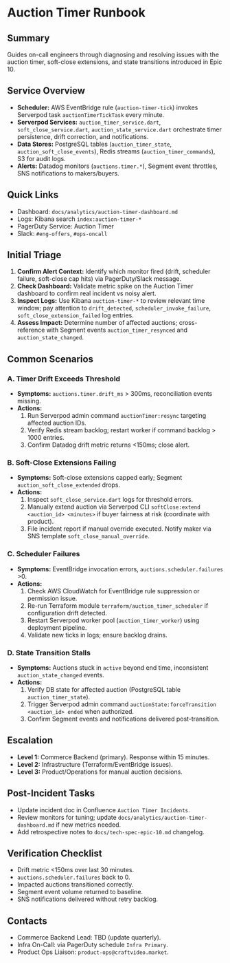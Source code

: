 # Auction Timer Runbook

## Summary
Guides on-call engineers through diagnosing and resolving issues with the auction timer, soft-close extensions, and state transitions introduced in Epic 10.

## Service Overview
- **Scheduler:** AWS EventBridge rule (`auction-timer-tick`) invokes Serverpod task `auctionTimerTickTask` every minute.
- **Serverpod Services:** `auction_timer_service.dart`, `soft_close_service.dart`, `auction_state_service.dart` orchestrate timer persistence, drift correction, and notifications.
- **Data Stores:** PostgreSQL tables (`auction_timer_state`, `auction_soft_close_events`), Redis streams (`auction_timer_commands`), S3 for audit logs.
- **Alerts:** Datadog monitors (`auctions.timer.*`), Segment event throttles, SNS notifications to makers/buyers.

## Quick Links
- Dashboard: `docs/analytics/auction-timer-dashboard.md`
- Logs: Kibana search `index:auction-timer-*`
- PagerDuty Service: Auction Timer
- Slack: `#eng-offers`, `#ops-oncall`

## Initial Triage
1. **Confirm Alert Context:** Identify which monitor fired (drift, scheduler failure, soft-close cap hits) via PagerDuty/Slack message.
2. **Check Dashboard:** Validate metric spike on the Auction Timer dashboard to confirm real incident vs noisy alert.
3. **Inspect Logs:** Use Kibana `auction-timer-*` to review relevant time window; pay attention to `drift_detected`, `scheduler_invoke_failure`, `soft_close_extension_failed` log entries.
4. **Assess Impact:** Determine number of affected auctions; cross-reference with Segment events `auction_timer_resynced` and `auction_state_changed`.

## Common Scenarios
### A. Timer Drift Exceeds Threshold
- **Symptoms:** `auctions.timer.drift_ms` > 300ms, reconciliation events missing.
- **Actions:**
  1. Run Serverpod admin command `auctionTimer:resync` targeting affected auction IDs.
  2. Verify Redis stream backlog; restart worker if command backlog > 1000 entries.
  3. Confirm Datadog drift metric returns <150ms; close alert.

### B. Soft-Close Extensions Failing
- **Symptoms:** Soft-close extensions capped early; Segment `auction_soft_close_extended` drops.
- **Actions:**
  1. Inspect `soft_close_service.dart` logs for threshold errors.
  2. Manually extend auction via Serverpod CLI `softClose:extend <auction_id> <minutes>` if buyer fairness at risk (coordinate with product).
  3. File incident report if manual override executed. Notify maker via SNS template `soft_close_manual_override`.

### C. Scheduler Failures
- **Symptoms:** EventBridge invocation errors, `auctions.scheduler.failures` >0.
- **Actions:**
  1. Check AWS CloudWatch for EventBridge rule suppression or permission issue.
  2. Re-run Terraform module `terraform/auction_timer_scheduler` if configuration drift detected.
  3. Restart Serverpod worker pool (`auction_timer_worker`) using deployment pipeline.
  4. Validate new ticks in logs; ensure backlog drains.

### D. State Transition Stalls
- **Symptoms:** Auctions stuck in `active` beyond end time, inconsistent `auction_state_changed` events.
- **Actions:**
  1. Verify DB state for affected auction (PostgreSQL table `auction_timer_state`).
  2. Trigger Serverpod admin command `auctionState:forceTransition <auction_id> ended` when authorized.
  3. Confirm Segment events and notifications delivered post-transition.

## Escalation
- **Level 1:** Commerce Backend (primary). Response within 15 minutes.
- **Level 2:** Infrastructure (Terraform/EventBridge issues).
- **Level 3:** Product/Operations for manual auction decisions.

## Post-Incident Tasks
- Update incident doc in Confluence `Auction Timer Incidents`.
- Review monitors for tuning; update `docs/analytics/auction-timer-dashboard.md` if new metrics needed.
- Add retrospective notes to `docs/tech-spec-epic-10.md` changelog.

## Verification Checklist
- Drift metric <150ms over last 30 minutes.
- `auctions.scheduler.failures` back to 0.
- Impacted auctions transitioned correctly.
- Segment event volume returned to baseline.
- SNS notifications delivered without retry backlog.

## Contacts
- Commerce Backend Lead: TBD (update quarterly).
- Infra On-Call: via PagerDuty schedule `Infra Primary`.
- Product Ops Liaison: `product-ops@craftvideo.market`.
